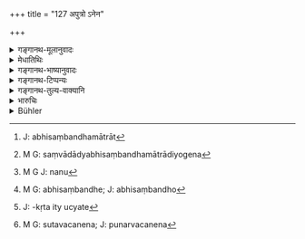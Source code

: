 +++
title = "127 अपुत्रो ऽनेन"

+++

<details><summary>गङ्गानथ-मूलानुवादः</summary>

He who has no son may make his daughter an ‘appointed daughter’ in the following manner: [He shall mark the declaration]—‘The child that may bk born of her shall be the performer of my funeral rites’.—(127)
</details>

<details><summary>मेधातिथिः</summary>

**यद् अपत्यम् अस्यां** जायेत **तन् मे** मह्यं **स्वधाकरम्** । और्ध्वदेहिकस्य श्राद्धादिपुत्रकार्यलक्षणार्थः स्वधाशब्दः । न त्व् अयम् एवोच्चार्यः । तथा च गौतमः- "पितोत्सृजेत् पुत्रिकाम् अनपत्यो ऽग्निं प्रजापतिं चेष्ट्वास्मदर्थम् अपत्यम् इति संवाद्य । अभिसंधिमात्रात्[^३२४] पुत्रिकेत्य् एकेषाम्" (ग्ध् २८.१८–१९) इति मन्त्रादियोगेन[^३२५] विनापि भवति पुत्रिका । न तु[^३२६] संवादाभावेन । यद्य् अप्य् अभिसंधिः[^३२७] हृदयात्कृतम्, उच्यते[^३२८] स तु वचनेन[^३२९] यावन् न ज्ञापितस् तावज् जामाता विप्रतिपद्येत । **कुर्वीत पुत्रिकाम्** एष तस्या व्यपदेशः ॥ ९.१२७ ॥


[^३२९]:
     M G: sutavacanena; J: punarvacanena


[^३२८]:
     J: -kṛta ity ucyate


[^३२७]:
     M G: abhisaṃbandhe; J: abhisaṃbandho


[^३२६]:
     M G J: nanu


[^३२५]:
     M G: saṃvādādyabhisaṃbandhamātrādiyogena 


[^३२४]:
     J: abhisaṃbandhamātrāt
</details>

<details><summary>गङ्गानथ-भाष्यानुवादः</summary>

‘*The child that may be born of this girl shall be the performer of my funeral rites*.’ The term ‘*svadhā*,’ stands for the *Śrāddha* and the other after-death rites; it is not necessary that this shall be; the exact formula uttered. Says Gautama (28.18)—‘The father, having no son, shall offer sacrifices to Agni and Prajāpati, and shall give away the appointed daughter, stipulating that *the child shall be for me*.’—The opinion of some people is that the daughter becomes *appointed* by mere intention, (28.19); from which it is clear that the daughter becomes ‘appointed’ even without the pronouncement of any definite formula.

“In the absence of a distinct stipulation, even though the intention may be present in the father’s mind, yet, until it has been clearly declared, the son-in-law may not agree (to surrender the child).”

It is in view of this that the text says—‘*Shall make his daughter an appointed daughter*.’—(127)
</details>

<details><summary>गङ्गानथ-टिप्पन्यः</summary>

This verse is quoted in *Parāśaramādhava* (Ācāra, p. 475) as a clear indication that the ‘appointment’ of the daughter is undisputed in a case where it has been done in accordance with a clear agreement between the father of the bride and the bridegroom;—in *Nṛsiṃhaprasāda* (Vyavahāra 38a);—in *Vyvahāra-Balambhaṭṭī* (pp, 651 and 633) and by Jīmūtavāhana (*Dāyabhāga*, p. 223), to the effect that the appointed daughter offers the Ball to her appointing father through her son.

It is quoted in the *Vidhānapārījāta* (p. 699)—in the *Vivādaratnākara* (p. 561);—in the *Smṛticandrikā* (Saṃskāra, p. 182), as laying down the mode of appointing the daughter;—in the *Saṃskāraratnamālā* (p. 414), to the effect that it clearly implies that there should be an express stipulation with the girl’s husband;—in *Dattakamīmāṃsā* (p. 7);—and in
*Vīramitrodaya* (Vyavahāra 185a), which says that the son that is born
of the Appointed Daughter after stipulation, belongs to the father of the girl; though the opinion has been held that this is so also in cases where there has been no open stipulation to the effect.
</details>

<details><summary>गङ्गानथ-तुल्य-वाक्यानि</summary>

**(verses 9.127-129, 9.132-133)  
**

(See below, verse 139.)

*Gautama* (23.18).—‘A father who has no male issue may *appoint* his
daughter, offering oblations to Agni and to Prajāpati, and addressing to the bridegroom the words—“For me be thy male offering.” Some people hold that the daughter becomes an *Appointed Daughter* by the mere intention of her father.’

*Baudhāyana* (2.3-15).—‘The male child born of a daughter after an
agreement has been made, is to be known as *the son of an appointed daughter*, and other male offspring to the daughter they call *the daughter’s son*.’

*Vaśiṣṭha* (17.15-17)—‘The third is the *Appointed Daughter*;—it is
declared in the Veda—“A maiden who has no brothers comes back to the male ancestors (of her own family); returning she becomes their son.” With reference to this matter, there is a verse to be spoken by the father when appointing his daughter,—“I shall give thee a brotherless damsel decked with ornaments; the son whom she may hear shall he my son.’”

*Viṣṇu* (15.4-5).—‘The third is the son of an Appointed Daughter. She is
called an Appointed Daughter, who is given away by her father with the words “the son whom she bears shall be mine.” She is called an Appointed Daughter, though she has not been given away according to the rule of an Appointed Daughter.’

*Bṛhaspati* (25.37-38).—‘Both a son’s son and the son of an Appointed
Daughter lead a man to heaven. Both are pronounced to he equal as regards their right of inheritance and the duty of offering balls of meal. Gautama has declared that a daughter is appointed after offering oblations *to Agni* and Prajāpati; others have said that she is an Appointed Daughter who was merely intended to ho one by a man having no male issue.’

*Bṛhaspati* (Vivādaratnākara, p. 561).—‘Just as the daughter has rights
over her father’s property, even in the presence of the relatives, so is her son also the owner of the property of his mother’s father.’

*Brahmapurāṇa* (Vivādaratnākara, p. 562).—‘A sonless man *appoints* his
daughter as his son,—either in his own mind, or in the presence of the king, the fire, and his relatives;—or she may have been so appointed even before her birth and given to her husband on that express understanding;—or she may be so given away even after her father’s death. Such an Appointed Daughter obtains an equal share in the property of her father.’

*Śaṅkha-Likhita* (Vivādaratnākara, p. 559).—‘The Appointed Daughter is
like the son; her son offers Piṇḍa to his father’s father as also to his mother’s father; there is no difference, in the world, between the daughter’s son and the son’s son, so far as benefit is concerned.’

*Yājñavalkya* (Vivādaratnākara, p. 56, 2-128).—‘The son of the Appointed
Daughter is like the body-born son.’

*Devala* (Vivādaratnākara, p. 562, 2-128).—‘The son of the Appointed
Daughter is equal to the son; he inherits the property of his own father, as also that of his mother’s father, who has no son, as if he were his own son;—he shall offer the ball of meal to his own as well as his mother’s father. Whether appointed or not appointed, whichever son the daughter gives birth to, by that son, does her father also become
*endowed with son*; and he may offer the hall to him and inherit his
property.

(Devala also reproduces Manu 133.)

*Mahābhārata* (13.45-13).—(Same as Manu 132, second-half.)
</details>

<details><summary>भारुचिः</summary>

यथैवौरसाभावे क्षेत्रजाद्यभिधानं दायविभागप्रकरणे ऽंशप्राप्त्यर्थं तथैव पुत्रिकापुत्रविधानं विज्ञेयम् । अपुत्रस्यैवैतत् स्यात् पुत्रिकापुत्रविधानम् । अनया संविदा "यद् अपत्यं भवेद् अस्यां तन् मम स्यात् स्वधाकरम्" पिण्डोदकप्रदम् इत्य् अर्थः । अस्यार्थवादः परकृतिरूप उदाह्रियते ॥ ९.१२७ ॥
</details>

<details><summary>Bühler</summary>

127	He who has no son may make his daughter in the following manner an appointed daughter (putrika, saying to her husband), 'The (male) child, born of her, shall perform my funeral rites.'
</details>
